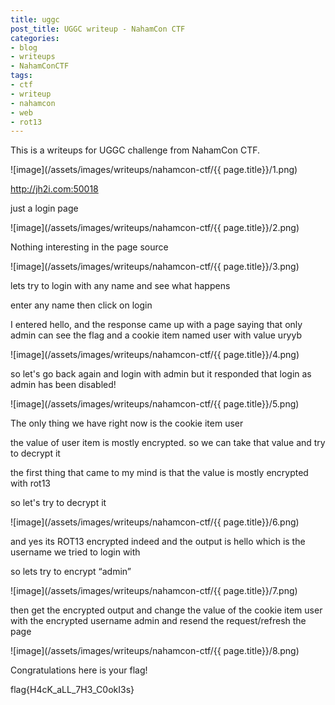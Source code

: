 ```yaml
---
title: uggc
post_title: UGGC writeup - NahamCon CTF
categories:
- blog
- writeups
- NahamConCTF
tags:
- ctf
- writeup
- nahamcon
- web
- rot13
---
```


This is a writeups for UGGC challenge from NahamCon CTF.

![image](/assets/images/writeups/nahamcon-ctf/{{ page.title}}/1.png)

http://jh2i.com:50018

just a login page

![image](/assets/images/writeups/nahamcon-ctf/{{ page.title}}/2.png)

Nothing interesting in the page source

![image](/assets/images/writeups/nahamcon-ctf/{{ page.title}}/3.png)

lets try to login with any name and see what happens

enter any name then click on login

I entered hello, and the response came up with a page saying that only admin can see the flag and a cookie item named user with value uryyb

![image](/assets/images/writeups/nahamcon-ctf/{{ page.title}}/4.png)

so let's go back again and login with admin 
but it responded that login as admin has been disabled!

![image](/assets/images/writeups/nahamcon-ctf/{{ page.title}}/5.png)

The only thing we have right now is the cookie item user

the value of user item is mostly encrypted. so we can take that value and try to decrypt it 

the first thing that came to my mind is that the value is mostly encrypted with rot13

so let's try to decrypt it

![image](/assets/images/writeups/nahamcon-ctf/{{ page.title}}/6.png)

and yes its ROT13 encrypted indeed and the output is hello which is the username we tried to login with

so lets try to encrypt “admin” 

![image](/assets/images/writeups/nahamcon-ctf/{{ page.title}}/7.png)

then get the encrypted output and change the value of the cookie item user with the encrypted username admin and resend the request/refresh the page

 ![image](/assets/images/writeups/nahamcon-ctf/{{ page.title}}/8.png)
                                                            
 Congratulations here is your flag!
 
 flag{H4cK_aLL_7H3_C0okI3s}
